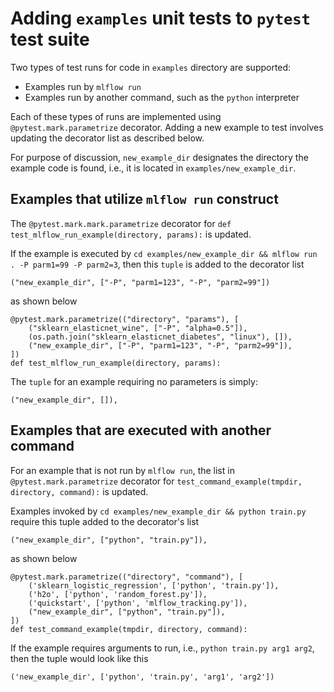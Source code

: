 # Adding `examples` unit tests to `pytest` test suite

Two types of test runs for code in `examples` directory are supported:
  * Examples run by `mlflow run`
  * Examples run by another command, such as the `python` interpreter

Each of these types of runs are implemented using `@pytest.mark.parametrize` decorator.  Adding a new
example to test involves updating the decorator list as described below.

For purpose of discussion, `new_example_dir` designates the
directory the example code is found, i.e., it is located in `examples/new_example_dir`.

## Examples that utilize `mlflow run` construct
The `@pytest.mark.mark.parametrize` decorator for `def test_mlflow_run_example(directory, params):`
is updated.

If the example is executed by `cd examples/new_example_dir && mlflow run . -P parm1=99 -P parm2=3`, then
this `tuple` is added to the decorator list
```
("new_example_dir", ["-P", "parm1=123", "-P", "parm2=99"])
```

as shown below

```
@pytest.mark.parametrize(("directory", "params"), [
    ("sklearn_elasticnet_wine", ["-P", "alpha=0.5"]),
    (os.path.join("sklearn_elasticnet_diabetes", "linux"), []),
    ("new_example_dir", ["-P", "parm1=123", "-P", "parm2=99"]),
])
def test_mlflow_run_example(directory, params):
```

The `tuple` for an example requiring no parameters is simply:
```
("new_example_dir", []),
```


## Examples that are executed with another command
For an example that is not run by `mlflow run`, the list in
`@pytest.mark.parametrize` decorator for `test_command_example(tmpdir, directory, command):` is updated.

Examples invoked by `cd examples/new_example_dir && python train.py` require this tuple added
to the decorator's list
```
("new_example_dir", ["python", "train.py"]),
```

as shown below

```
@pytest.mark.parametrize(("directory", "command"), [
    ('sklearn_logistic_regression', ['python', 'train.py']),
    ('h2o', ['python', 'random_forest.py']),
    ('quickstart', ['python', 'mlflow_tracking.py']),
    ("new_example_dir", ["python", "train.py"]),
])
def test_command_example(tmpdir, directory, command):
```

If the example requires arguments to run, i.e., `python train.py arg1 arg2`, then the
tuple would look like this
```
('new_example_dir', ['python', 'train.py', 'arg1', 'arg2'])
```
